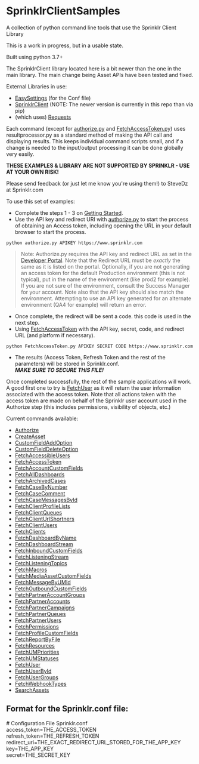 # SprinklrClientSamples
A collection of python command line tools that use the Sprinklr Client Library

This is a work in progress, but in a usable state.

Built using python 3.7+

The SprinklrClient library located here is a bit newer than the one in the main library. The main change being Asset APIs have been tested and fixed.

External Libraries in use: 
- [EasySettings](https://libraries.io/pypi/EasySettings) (for the Conf file)
- [SprinklrClient](https://libraries.io/pypi/SprinklrClient) (NOTE: The newer version is currently in this repo than via pip)
- (which uses) [Requests](https://libraries.io/pypi/requests)

Each command (except for [authorize.py](authorize.py) and [FetchAccessToken.py](FetchAccessToken.py)) uses resultprocessor.py as a standard method of making the API call and displaying results. This keeps individual command scripts small, and if a change is needed to the input/output processing it can be done globally very easily.

**THESE EXAMPLES & LIBRARY ARE NOT SUPPORTED BY SPRINKLR - USE AT YOUR OWN RISK!**

Please send feedback (or just let me know you're using them!) to SteveDz at Sprinklr.com

To use this set of examples:
- Complete the steps 1 - 3 on [Getting Started](https://developer.sprinklr.com/docs/read/api_overview/Getting_Started). 
- Use the API key and redirect URI with [authorize.py](authorize.py) to start the process of obtaining an Access token, including opening the URL in your default browser to start the process.

```python authorize.py APIKEY https://www.sprinklr.com```

> Note:
> Authorize.py requires the API key and redirect URL as set in the [Developer Portal](https://developer.sprinklr.com). Note that the Redirect URL must be *_exactly_* the same as it is listed on the portal. Optionally, if you are not generating an access token for the default Production environment (this is not typical), put in the name of the environment (like prod2 for example). If you are not sure of the environment, consult the Success Manager for your account. Note also that the API key should also match the environment. Attempting to use an API key generated for an alternate environment (QA4 for example) will return an error.

- Once complete, the redirect will be sent a code. this code is used in the next step.
- Using [FetchAccessToken](FetchAccessToken.py) with the API key, secret, code, and redirect URL (and platform if necessary).

```python FetchAccessToken.py APIKEY SECRET CODE https://www.sprinklr.com ```

- The results (Access Token, Refresh Token and the rest of the parameters) will be stored in Sprinklr.conf.  
***MAKE SURE TO SECURE THIS FILE!***

Once completed successfully, the rest of the sample applications will work. A good first one to try is [FetchUser](FetchUser.py) as it will return the user information associated with the access token. Note that all actions taken with the access token are made on behalf of the Sprinklr user account used in the Authorize step (this includes permissions, visibility of objects, etc.)

Current commands available:

* [Authorize](authorize.py)
* [CreateAsset](CreateAsset.py) 
* [CustomFieldAddOption](CustomFieldAddOption.py)  
* [CustomFieldDeleteOption](CustomFieldAddOption.py) 
* [FetchAccessibleUsers](FetchAccessibleUsers.py)  
* [FetchAccessToken](FetchAccessToken.py)
* [FetchAccountCustomFields](FetchAccountCustomFields.py)  
* [FetchAllDashboards](FetchAllDashboards.py)  
* [FetchArchivedCases](FetchArchivedCases.py)  
* [FetchCaseByNumber](FetchCaseByNumber.py)  
* [FetchCaseComment](FetchCaseComment.py)  
* [FetchCaseMessagesById](FetchCaseMessagesById.py)  
* [FetchClientProfileLists](FetchClientProfileLists.py)  
* [FetchClientQueues](FetchClientQueues.py)  
* [FetchClientUrlShortners](FetchClientUrlShortners.py)  
* [FetchClientUsers](FetchClientUsers.py)  
* [FetchClients](FetchClients.py)  
* [FetchDashboardByName](FetchDashboardByName.py)  
* [FetchDashboardStream](FetchDashboardStream.py)  
* [FetchInboundCustomFields](FetchInboundCustomFields.py)  
* [FetchListeningStream](FetchListeningStream.py)  
* [FetchListeningTopics](FetchListeningTopics.py)  
* [FetchMacros](FetchMacros.py)  
* [FetchMediaAssetCustomFields](FetchMediaAssetCustomFields.py)  
* [FetchMessageByUMId](FetchMessageByUMId.py)  
* [FetchOutboundCustomFields](FetchOutboundCustomFields.py)  
* [FetchPartnerAccountGroups](FetchPartnerAccountGroups.py)  
* [FetchPartnerAccounts](FetchPartnerAccounts.py)  
* [FetchPartnerCampaigns](FetchPartnerCampaigns.py)  
* [FetchPartnerQueues](FetchPartnerQueues.py)  
* [FetchPartnerUsers](FetchPartnerUsers.py)  
* [FetchPermissions](FetchPermissions.py)  
* [FetchProfileCustomFields](FetchProfileCustomFields.py)  
* [FetchReportByFile](FetchReportByFile.py)  
* [FetchResources](FetchResources.py)  
* [FetchUMPriorities](FetchUMPriorities.py)  
* [FetchUMStatuses](FetchUMStatuses.py)  
* [FetchUser](FetchUser.py)  
* [FetchUserById](FetchUserById.py)  
* [FetchUserGroups](FetchUserGroups.py)  
* [FetchWebhookTypes](FetchWebhookTypes.py)  
* [SearchAssets](SearchAssets.py)  

## Format for the Sprinklr.conf file:
\#  Configuration File Sprinklr.conf  
access_token=THE_ACCESS_TOKEN   
refresh_token=THE_REFRESH_TOKEN   
redirect_uri=THE_EXACT_REDIRECT_URL_STORED_FOR_THE_APP_KEY   
key=THE_APP_KEY   
secret=THE_SECRET_KEY   
